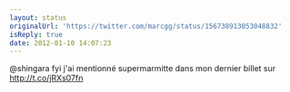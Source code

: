 ```yaml
---
layout: status
originalUrl: 'https://twitter.com/marcgg/status/156738913053048832'
isReply: true
date: 2012-01-10 14:07:23
---
```


@shingara fyi j'ai mentionné supermarmitte dans mon dernier billet sur http://t.co/jRXs07fn
